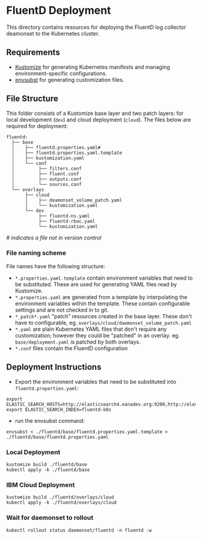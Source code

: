 # FluentD Deployment

This directory contains resources for deploying the FluentD log collector deamonset to the Kubernetes cluster.

## Requirements
- [Kustomize](https://kubectl.docs.kubernetes.io/installation/kustomize/) for generating Kubernetes manifests and managing environment-specific configurations.
- [envsubst](https://linux.die.net/man/1/envsubst) for generating customization files.

## File Structure
This folder consists of a Kustomize base layer and two patch layers: for local development (`dev`) and cloud deployment (`cloud`).
The files below are required for deployment:

```
fluentd:
  ├── base
  │    ├── fluentd.properties.yaml#
  │    ├── fluentd.properties.yaml.template
  │    ├── kustomization.yaml
  │    └── conf
  │         ├── filters.conf
  │         ├── fluent.conf
  │         ├── outputs.conf
  │         └── sources.conf
  └── overlays
       ├── cloud
       │    ├── deamonset_volume_patch.yaml
       │    └── kustomization.yaml 
       └── dev
            ├── fluentd-ns.yaml
            ├── fluentd-rbac.yaml
            └── kustomization.yaml 
 ```
_# indicates a file not in version control_

### File naming scheme
File names have the following structure:

- `*.properties.yaml.template` contain environment variables that need to be substituted. These are used for generating YAML files read by Kustomize.
- `*.properties.yaml` are generated from a template by interpolating the environment variables within the template. These contain configurable settings and are not checked in to git.
- `*_patch*.yaml` "patch" resources created in the base layer. These don't have to configurable, eg. `overlays/cloud/daemonset_volume_patch.yaml`
- `*.yaml` are plain Kubernetes YAML files that don't require any customization; however they could be "patched" in an overlay. eg. `base/deployment.yaml` is patched by both overlays.
- `*.conf` files contain the FluentD configuration

## Deployment Instructions
- Export the environment variables that need to be substituted into `fluentd.properties.yaml`:

```
export ELASTIC_SEARCH_HOSTS=http://elasticsearch4.eanadev.org:9200,http://elasticsearch5.eanadev.org:9200,http://elasticsearch6.eanadev.org:9200
export ELASTIC_SEARCH_INDEX=fluentd-k8s
```

- run the envsubst command:
```
envsubst < ./fluentd/base/fluentd.properties.yaml.template > ./fluentd/base/fluentd.properties.yaml
```

### Local Deployment
```
kustomize build ./fluentd/base
kubectl apply -k ./fluentd/base
```

### IBM Cloud Deployment
```
kustomize build ./fluentd/overlays/cloud
kubectl apply -k ./fluentd/overlays/cloud
```

### Wait for daemonset to rollout

```kubectl rollout status daemonset/fluentd -n fluentd -w```